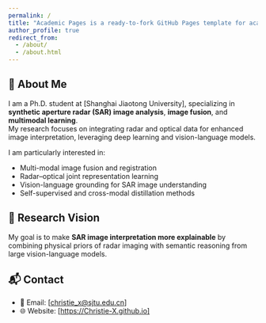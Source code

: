 ```yaml
---
permalink: /
title: "Academic Pages is a ready-to-fork GitHub Pages template for academic personal websites"
author_profile: true
redirect_from: 
  - /about/
  - /about.html
---
```


## 👋 About Me

I am a Ph.D. student at [Shanghai Jiaotong University], specializing in **synthetic aperture radar (SAR) image analysis**, **image fusion**, and **multimodal learning**.  
My research focuses on integrating radar and optical data for enhanced image interpretation, leveraging deep learning and vision-language models.

I am particularly interested in:
- Multi-modal image fusion and registration  
- Radar–optical joint representation learning  
- Vision-language grounding for SAR image understanding  
- Self-supervised and cross-modal distillation methods  

## 🧪 Research Vision
My goal is to make **SAR image interpretation more explainable** by combining physical priors of radar imaging with semantic reasoning from large vision-language models.

## 📬 Contact
- 📧 Email: [christie_x@sjtu.edu.cn]
- 🌐 Website: [https://Christie-X.github.io]
